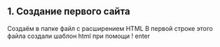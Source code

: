 ## 1. Создание первого сайта
Создаём в папке файл с расширением HTML
В первой строке этого файла создали шаблон html при помощи ! enter
